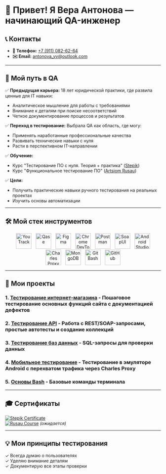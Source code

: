 # 👋 Привет! Я Вера Антонова — начинающий QA-инженер

<a href="https://github.com/veraveps/QA-Portfolio-Vera-Antonova">
</a>

## 📞 Контакты
- **📱 Телефон:** [+7 (911) 082-62-64](tel:+79110826264)
- **✉️ Email:** <a href="mailto:antonova_vv@outlook.com" style="color: black; text-decoration: none;">antonova_vv@outlook.com</a>

---

## 🚀 Мой путь в QA

✅ **Предыдущая карьера:** 18 лет юридической практики, где развила ценные для IT навыки:  
   - Аналитическое мышление для работы с требованиями  
   - Внимание к деталям при поиске несоответствий  
   - Четкое документирование процессов и результатов 

✅ **Переход в тестирование:** Выбрала QA как область, где могу:  
   - Применять наработанные профессиональные качества  
   - Развивать технические навыки с нуля  
   - Расти в перспективном IT-направлении  
 
✅ **Обучение:**  
   - Курс "Тестирование ПО с нуля. Теория + практика" ([Stepik](https://stepik.org/course/171826/promo?search=7362255367))  
   - Курс "Функциональное тестирование ПО" ([Artsiom Rusau](https://rusau.net/qa-from-scratch))  

✅ **Цели:**  
   - Получить практические навыки ручного тестирования на реальных проектах  
   - Изучить основы автоматизации  

---

## 🛠 Мой стек инструментов

<p align="center">
  <img src="https://resources.jetbrains.com/storage/products/youtrack/img/meta/youtrack_logo_300x300.png" width="50" hspace="5" alt="YouTrack">
  <img src="https://camo.githubusercontent.com/35a1928616a9dca0acd2141dbfa390752e65b548b310a0fec90e70a83b2802ae/68747470733a2f2f6c756e61312e636f2f6562303138372e706e67" width="50" hspace="5" alt="Qase">
  <img src="https://cdn.jsdelivr.net/gh/devicons/devicon/icons/figma/figma-original.svg" width="50" hspace="5" alt="Figma">
  <img src="https://cdn.jsdelivr.net/gh/devicons/devicon/icons/chrome/chrome-original.svg" width="50" hspace="5" alt="Chrome DevTools">
  <img src="https://cdn.jsdelivr.net/gh/devicons/devicon/icons/postman/postman-original.svg" width="50" hspace="5" alt="Postman">
  <img src="https://camo.githubusercontent.com/b12048870a12c78c92bc846f340c2bdb2cfb1d67f9f86d301b393ee074e02160/68747470733a2f2f656e637279707465642d74626e302e677374617469632e636f6d2f696d616765733f713d74626e3a414e6439476354444c6a2d3137684c75507365344b356c6f34564c4e46526e3839726a4c53422d4b4b495a4d644e6a4230512673" width="50" hspace="5" alt="SoapUI">
  <img src="https://cdn.jsdelivr.net/gh/devicons/devicon/icons/androidstudio/androidstudio-original.svg" width="50" hspace="5" alt="Android Studio">
  <img src="https://camo.githubusercontent.com/336cc8f5f3d0b45b3c149159207c88944e9909640f5dc25c7116355bc75670d5/68747470733a2f2f36342e6d656469612e74756d626c722e636f6d2f63343065383135393666333061646638363930656532366161313265383838662f74756d626c725f696e6c696e655f6f62387a32316f6754753172326f6e61755f3430302e706e67" width="50" hspace="5" alt="Charles Proxy">
  <img src="https://cdn.jsdelivr.net/gh/devicons/devicon/icons/mongodb/mongodb-original.svg" width="50" hspace="5" alt="MongoDB">
  <img src="https://cdn.jsdelivr.net/gh/devicons/devicon/icons/bash/bash-original.svg" width="50" hspace="5" alt="Git Bash">
  <img src="https://cdn.jsdelivr.net/gh/devicons/devicon/icons/github/github-original.svg" width="50" hspace="5" alt="GitHub">
</p>

---

## 📂 Мои проекты

### 1. [Тестирование интернет-магазина](Projects/Webshop_testing.md) - Пошаговое тестирование основных функций сайта с документацией дефектов  
### 2. [Тестирование API](Projects/API_Testing.md) - Работа с REST/SOAP-запросами, простые автотесты и создание коллекций  
### 3. [Тестирование баз данных](Projects/Database_Testing.md) - SQL-запросы для проверки данных  
### 4. [Мобильное тестирование](Projects/Mobile_App_Testing.md) - Тестирование в эмуляторе Android с перехватом трафика через Charles Proxy  
### 5. [Основы Bash](Projects/Bash.md) - Базовые команды терминала  

---

## 🎓 Сертификаты
[![Stepik Certificate](https://img.shields.io/badge/Stepik-Тестирование_ПО_с_нуля-2CA5E0?logo=stepik)](https://drive.google.com/file/d/1G8Qu6l9QwpovzGzRF9_er6NMt1egj3SU/view?usp=drive_link)  
[![Rusau Course](https://img.shields.io/badge/Rusau-Тестировщик_с_нуля-lightgrey)](https://rusau.net/) *(ожидается)*

---

## 💡 Мои принципы тестирования
✓ Всегда думаю о пользователях  
✓ Уделяю внимание деталям   
✓ Документирую все этапы проверки

